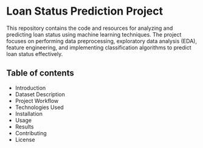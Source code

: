 # Loan Status Prediction Project
This repository contains the code and resources for analyzing and predicting loan status using machine learning techniques. The project focuses on performing data preprocessing, exploratory data analysis (EDA), feature engineering, and implementing classification algorithms to predict loan status effectively.
## Table of contents
- Introduction
- Dataset Description
- Project Workflow
- Technologies Used
- Installation
- Usage
- Results
- Contributing
- License
